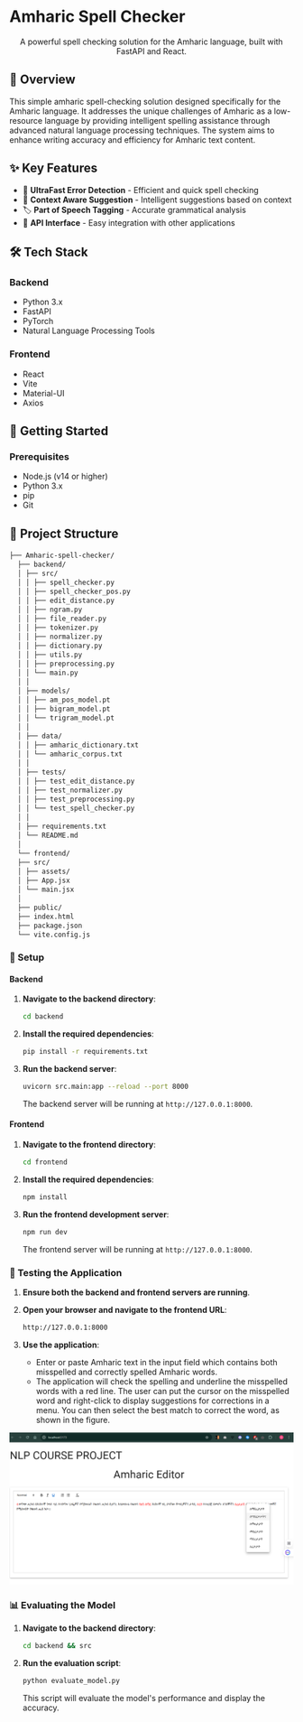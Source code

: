# Amharic Spell Checker

<p align="center">
  A powerful spell checking solution for the Amharic language, built with FastAPI and React.
</p>

## 🌟 Overview

This simple amharic spell-checking solution designed specifically for the Amharic language. It addresses the unique challenges of Amharic as a low-resource language by providing intelligent spelling assistance through advanced natural language processing techniques. The system aims to enhance writing accuracy and efficiency for Amharic text content.

## ✨ Key Features

- 🚀 **UltraFast Error Detection** - Efficient and quick spell checking
- 🧠 **Context Aware Suggestion** - Intelligent suggestions based on context
- 🏷️ **Part of Speech Tagging** - Accurate grammatical analysis
- 🔌 **API Interface** - Easy integration with other applications

## 🛠️ Tech Stack

### Backend
- Python 3.x
- FastAPI
- PyTorch
- Natural Language Processing Tools

### Frontend
- React
- Vite
- Material-UI
- Axios

## 🚀 Getting Started

### Prerequisites

- Node.js (v14 or higher)
- Python 3.x
- pip
- Git
## 📁 Project Structure
```
├── Amharic-spell-checker/
  ├── backend/
  │ ├── src/
  │ │ ├── spell_checker.py
  │ │ ├── spell_checker_pos.py
  │ │ ├── edit_distance.py
  │ │ ├── ngram.py
  │ │ ├── file_reader.py
  │ │ ├── tokenizer.py
  │ │ ├── normalizer.py
  │ │ ├── dictionary.py
  │ │ ├── utils.py
  │ │ ├── preprocessing.py
  │ │ └── main.py
  │ │
  │ ├── models/
  │ │ ├── am_pos_model.pt
  │ │ ├── bigram_model.pt
  │ │ └── trigram_model.pt
  │ │
  │ ├── data/
  │ │ ├── amharic_dictionary.txt
  │ │ └── amharic_corpus.txt
  │ │
  │ ├── tests/
  │ │ ├── test_edit_distance.py
  │ │ ├── test_normalizer.py
  │ │ ├── test_preprocessing.py
  │ │ └── test_spell_checker.py
  │ │
  │ ├── requirements.txt
  │ └── README.md
  │
  └── frontend/
  ├── src/
  │ ├── assets/
  │ ├── App.jsx
  │ └── main.jsx
  │
  ├── public/
  ├── index.html
  ├── package.json
  └── vite.config.js
```
### 🔧 Setup

#### Backend

1. **Navigate to the backend directory**:
   ```sh
   cd backend
   ```

2. **Install the required dependencies**:
   ```sh
   pip install -r requirements.txt
   ```

3. **Run the backend server**:
   ```sh
   uvicorn src.main:app --reload --port 8000
   ```

   The backend server will be running at `http://127.0.0.1:8000`.

#### Frontend

1. **Navigate to the frontend directory**:
   ```sh
   cd frontend
   ```

2. **Install the required dependencies**:
   ```sh
   npm install
   ```

3. **Run the frontend development server**:
   ```sh
   npm run dev
   ```

   The frontend server will be running at `http://127.0.0.1:8000`.

### 🧪 Testing the Application

1. **Ensure both the backend and frontend servers are running**.

2. **Open your browser and navigate to the frontend URL**:
   ```sh
   http://127.0.0.1:8000
   ```
3. **Use the application**:
   - Enter or paste Amharic text in the input field which contains both misspelled and correctly spelled Amharic words.
   - The application will check the spelling and underline the misspelled words with a red line. The user can put the cursor on the misspelled word and right-click to display suggestions for corrections in a menu. You can then select the best match to correct the word, as shown in the figure.


<!-- - figure  -->
![Amharic spellchecker editor in action ](image-1.png)


### 📊 Evaluating the Model

1. **Navigate to the backend directory**:
   ```sh
   cd backend && src
   ```

2. **Run the evaluation script**:
   ```sh
   python evaluate_model.py
   ```

   This script will evaluate the model's performance and display the accuracy.
